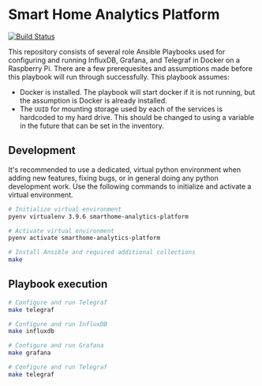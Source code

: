 # Smart Home Analytics Platform

[![Build Status](https://cloud.drone.io/api/badges/MattKempfert/smarthome-analytics-platform/status.svg)](https://cloud.drone.io/MattKempfert/smarthome-analytics-platform)

This repository consists of several role Ansible Playbooks used for configuring and running InfluxDB, Grafana, and Telegraf in Docker on a Raspberry Pi. There are a few prerequesites and assumptions made before this playbook will run through successfully. This playbook assumes:

- Docker is installed. The playbook will start docker if it is not running, but the assumption is Docker is already installed.
- The `UUID` for mounting storage used by each of the services is hardcoded to my hard drive. This should be changed to using a variable in the future that can be set in the inventory.

## Development

It's recommended to use a dedicated, virtual python environment when adding new features, fixing bugs, or in general doing any python development work. Use the following commands to initialize and activate a virtual environment.

```zsh
# Initialize virtual environment
pyenv virtualenv 3.9.6 smarthome-analytics-platform

# Activate virtual environment
pyenv activate smarthome-analytics-platform

# Install Ansible and required additional collections
make
```

## Playbook execution

```sh
# Configure and run Telegraf
make telegraf

# Configure and run InfluxDB
make influxdb

# Configure and run Grafana
make grafana

# Configure and run Telegraf
make telegraf
```
